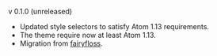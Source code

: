 v 0.1.0 (unreleased)
  - Updated style selectors to satisfy Atom 1.13 requirements.
  - The theme require now at least Atom 1.13.
  - Migration from [fairyfloss](https://github.com/sailorhg/fairyfloss).

